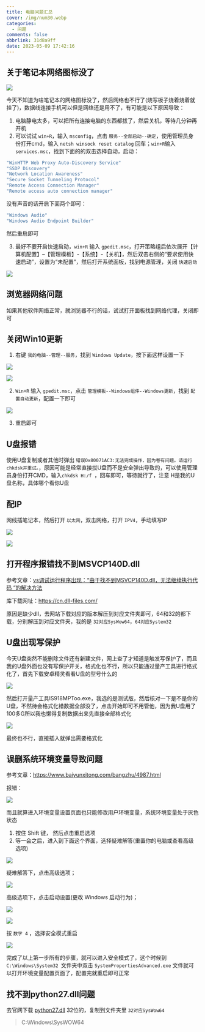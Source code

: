 ```yaml
---
title: 电脑问题汇总
cover: /img/num30.webp
categories:
  - 问题
comments: false
abbrlink: 31d8a9ff
date: 2023-05-09 17:42:16
---
```




## 关于笔记本网络图标没了

![](https://image-1309791158.cos.ap-guangzhou.myqcloud.com/其他/QQ截图20230509182926.webp)

今天不知道为啥笔记本的网络图标没了，然后网络也不行了(烧写板子烧着烧着就挂了)，数据线连接手机可以但是网络还是用不了，有可能是以下原因导致：

1. 电脑静电太多，可以把所有连接电脑的东西都拔了，然后关机，等待几分钟再开机
2. 可以试试 `win+R`，输入 `msconfig`，点击 `服务--全部启动--确定`，使用管理员身份打开cmd，输入 `netsh winsock reset catalog` 回车；`win+R`输入 `services.msc`，找到下面的的双击选择自动，启动：

```bash
"WinHTTP Web Proxy Auto-Discovery Service"
"SSDP Discovery"
"Network Location Awareness"
"Secure Socket Tunneling Protocol"
"Remote Access Connection Manager"
"Remote access auto connection manager"
```

没有声音的话开启下面两个即可：

```bash
"Windows Audio"
"Windows Audio Endpoint Builder"
```

然后重启即可

3. 最好不要开启快速启动，`win+R` 输入 `gpedit.msc`，打开策略组后依次展开【计算机配置】–【管理模板】-【系统】-【关机】，然后双击右侧的“要求使用快速启动”，设置为“未配置”，然后打开系统面板，找到电源管理，关闭 `快速启动`

![](https://image-1309791158.cos.ap-guangzhou.myqcloud.com/其他/QQ截图20230509182545.webp)

## 浏览器网络问题

如果其他软件网络正常，就浏览器不行的话，试试打开面板找到网络代理，关闭即可



## 关闭Win10更新

1. 右键 `我的电脑--管理--服务`，找到 `Windows Update`，按下面这样设置一下

![](https://image-1309791158.cos.ap-guangzhou.myqcloud.com/其他/QQ截图20230510084608.webp)

![](https://image-1309791158.cos.ap-guangzhou.myqcloud.com/其他/QQ截图20230510084643.webp)

2. `Win+R` 输入 `gpedit.msc`，点击 `管理模板--Windows组件--Windows更新`，找到 `配置自动更新`，配置一下即可

![](https://image-1309791158.cos.ap-guangzhou.myqcloud.com/其他/QQ截图20230510090759.webp)

3. 重启即可



## U盘报错

使用U盘复制或者其他时弹出 `错误Ox80071AC3:无法完成操作，因为卷有问题。请运行chkdsk并重试。`，原因可能是经常直接拔U盘而不是安全弹出导致的，可以使用管理员身份打开CMD，输入`chkdsk H:/f `，回车即可，等待就行了，注意 H是我的U盘名称，具体哪个看你U盘



## 配IP

网线插笔记本，然后打开 `以太网`，双击网络，打开 `IPV4`，手动填写IP

![](https://image-1309791158.cos.ap-guangzhou.myqcloud.com/其他/QQ截图20230601130118.webp)

![](https://image-1309791158.cos.ap-guangzhou.myqcloud.com/其他/QQ截图20230601130236.webp)



## 打开程序报错找不到MSVCP140D.dll

参考文章：[vs调试运行程序出现：“由于找不到MSVCP140D.dll，无法继续执行代码 ”的解决方法](https://blog.csdn.net/qq_44658096/article/details/126218364?ops_request_misc=%257B%2522request%255Fid%2522%253A%2522168969007816800182721091%2522%252C%2522scm%2522%253A%252220140713.130102334..%2522%257D&request_id=168969007816800182721091&biz_id=0&utm_medium=distribute.pc_search_result.none-task-blog-2~blog~top_click~default-1-126218364-null-null.268^v1^koosearch&utm_term=%E7%94%B1%E4%BA%8E%E6%89%BE%E4%B8%8D%E5%88%B0MSVCP140D.dll&spm=1018.2226.3001.4450)

库下载网址：https://cn.dll-files.com/

原因是缺少dll，去网站下载对应的版本解压到对应文件夹即可，64和32的都下载，分别解压到对应文件夹，我的是 `32对应SysWow64`，`64对应System32`



## U盘出现写保护

今天U盘突然不能删除文件还有新建文件，网上查了才知道是触发写保护了，而且我的U盘外面也没有写保护开关，格式化也不行，所以只能通过量产工具进行格式化了，首先下载安卓精灵看看U盘的型号什么的

![](https://image-1309791158.cos.ap-guangzhou.myqcloud.com/其他/QQ截图20230919172547.webp)

然后打开量产工具IS918MPToo.exe，我选的是测试版，然后核对一下是不是你的U盘，不然待会格式化错数据全部没了，点击开始即可不用管他，因为我U盘用了100多G所以我也懒得复制数据出来先直接全部格式化

![](https://image-1309791158.cos.ap-guangzhou.myqcloud.com/其他/QQ截图20230919172905.webp)

最终也不行，直接插入就弹出需要格式化



## 误删系统环境变量导致问题

参考文章：https://www.baiyunxitong.com/bangzhu/4987.html

报错：

![](https://image-1309791158.cos.ap-guangzhou.myqcloud.com/其他/QQ截图20231001220115.webp)

而且就算进入环境变量设置页面也只能修改用户环境变量，系统环境变量处于灰色状态

1. 按住 Shift 键， 然后点击重启选项
2. 等一会之后，进入到下面这个界面，选择疑难解答(重置你的电脑或查看高级选项)

![](https://image-1309791158.cos.ap-guangzhou.myqcloud.com/其他/QQ截图20231001220411.webp)

疑难解答下，点击高级选项；

![](https://image-1309791158.cos.ap-guangzhou.myqcloud.com/其他/QQ截图20231001220514.webp)

高级选项下，点击启动设置(更改 Windows 启动行为)；

![](https://image-1309791158.cos.ap-guangzhou.myqcloud.com/其他/QQ截图20231001220615.webp)

![](https://image-1309791158.cos.ap-guangzhou.myqcloud.com/其他/QQ截图20231001220622.webp)

按 `数字 4` ，选择安全模式重启

![](https://image-1309791158.cos.ap-guangzhou.myqcloud.com/其他/QQ截图20231001220629.webp)

完成了以上第一步所有的步骤，就可以进入安全模式了，这个时候到  `C:\Windows\System32 `文件夹中双击  `SystemPropertiesAdvanced.exe` 文件就可以打开环境变量配置页面了，配置完就重启即可正常



## 找不到python27.dll问题

去官网下载 [python27.dll](https://windll.com/dll/python-software-foundation/python27) 32位的，复制到文件夹里 `32对应SysWow64`

> C:\Windows\SysWOW64